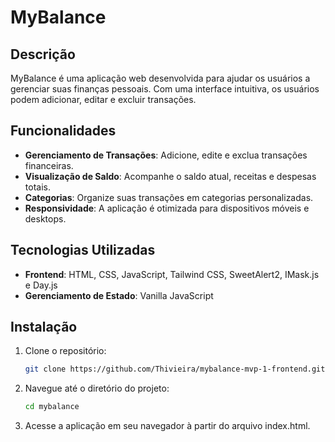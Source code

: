 # MyBalance

## Descrição

MyBalance é uma aplicação web desenvolvida para ajudar os usuários a gerenciar suas finanças pessoais. Com uma interface intuitiva, os usuários podem adicionar, editar e excluir transações.

## Funcionalidades

- **Gerenciamento de Transações**: Adicione, edite e exclua transações financeiras.
- **Visualização de Saldo**: Acompanhe o saldo atual, receitas e despesas totais.
- **Categorias**: Organize suas transações em categorias personalizadas.
- **Responsividade**: A aplicação é otimizada para dispositivos móveis e desktops.

## Tecnologias Utilizadas

- **Frontend**: HTML, CSS, JavaScript, Tailwind CSS, SweetAlert2, IMask.js e Day.js
- **Gerenciamento de Estado**: Vanilla JavaScript

## Instalação

1. Clone o repositório:

   ```bash
   git clone https://github.com/Thivieira/mybalance-mvp-1-frontend.git
   ```

2. Navegue até o diretório do projeto:

   ```bash
   cd mybalance
   ```

3. Acesse a aplicação em seu navegador à partir do arquivo index.html.
